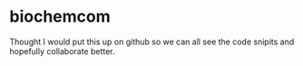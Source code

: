 # biochemcom

Thought I would put this up on github so we can all see the code snipits and hopefully collaborate better. 
